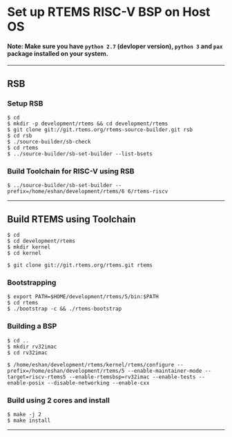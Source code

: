 # Set up RTEMS RISC-V BSP on Host OS

#### Note: Make sure you have `python 2.7` (devloper version), `python 3` and `pax` package installed on your system.

---

## RSB
### Setup RSB
~~~~
$ cd
$ mkdir -p development/rtems && cd development/rtems
$ git clone git://git.rtems.org/rtems-source-builder.git rsb
$ cd rsb
$ ./source-builder/sb-check
$ cd rtems
$ ../source-builder/sb-set-builder --list-bsets
~~~~

### Build Toolchain for RISC-V using RSB
~~~~
$ ../source-builder/sb-set-builder --prefix=/home/eshan/development/rtems/6 6/rtems-riscv
~~~~

---

## Build RTEMS using Toolchain
~~~~
$ cd
$ cd development/rtems
$ mkdir kernel
$ cd kernel
~~~~
~~~~
$ git clone git://git.rtems.org/rtems.git rtems
~~~~
### Bootstrapping
~~~~
$ export PATH=$HOME/development/rtems/5/bin:$PATH 
$ cd rtems
$ ./bootstrap -c && ./rtems-bootstrap
~~~~
### Building a BSP
~~~~
$ cd ..
$ mkdir rv32imac
$ cd rv32imac
~~~~
~~~~
$ /home/eshan/development/rtems/kernel/rtems/configure --prefix=/home/eshan/development/rtems/5 --enable-maintainer-mode --target=riscv-rtems5 --enable-rtemsbsp=rv32imac --enable-tests --enable-posix --disable-networking --enable-cxx
~~~~
### Build using 2 cores and install
~~~~
$ make -j 2
$ make install
~~~~
---

